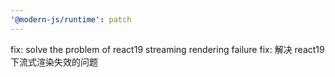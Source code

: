 ```yaml
---
'@modern-js/runtime': patch
---
```


fix: solve the problem of react19 streaming rendering failure
fix: 解决 react19 下流式渲染失效的问题
